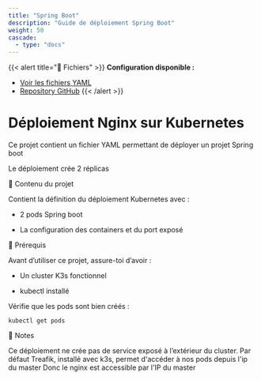 ```yaml
---
title: "Spring Boot"
description: "Guide de déploiement Spring Boot"
weight: 50
cascade:
  - type: "docs"
---
```



{{< alert title="📁 Fichiers" >}}
**Configuration disponible :**
- [Voir les fichiers YAML](/files/)
- [Repository GitHub](https://github.com/maxime67/manifest_k3s_sample)
{{< /alert >}}

# Déploiement Nginx sur Kubernetes
Ce projet contient un fichier YAML permettant de déployer un projet Spring boot

Le déploiement crée 2 réplicas

📂 Contenu du projet 

Contient la définition du déploiement Kubernetes avec :

- 2 pods Spring boot

- La configuration des containers et du port exposé 

🚀 Prérequis

Avant d’utiliser ce projet, assure-toi d’avoir :

- Un cluster K3s fonctionnel

- kubectl installé

Vérifie que les pods sont bien créés : 

` kubectl get pods `

📌 Notes 

Ce déploiement ne crée pas de service exposé à l’extérieur du cluster.
Par défaut Treafik, installé avec k3s, permet d'accéder à nos pods depuis l'ip du master
Donc le nginx est accessible par l'IP du master